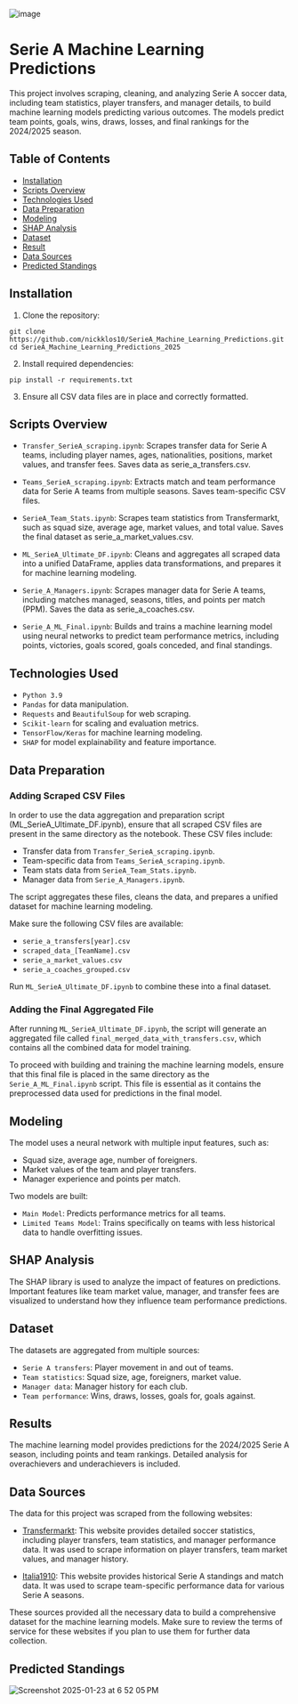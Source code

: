 ![image](https://github.com/user-attachments/assets/572c8da5-5014-4fd2-afa9-2843fa35f60b) 
# Serie A Machine Learning Predictions

This project involves scraping, cleaning, and analyzing Serie A soccer data, including team statistics, player transfers, and manager details, to build machine learning models predicting various outcomes. The models predict team points, goals, wins, draws, losses, and final rankings for the 2024/2025 season.

## Table of Contents

- [Installation](#installation)
- [Scripts Overview](#scripts-overview)
- [Technologies Used](#technologies-used)
- [Data Preparation](#data-preparation)
- [Modeling](#modeling)
- [SHAP Analysis](#shap-analysis)
- [Dataset](#dataset)
- [Result](#result)
- [Data Sources](#data-sources)
- [Predicted Standings](#predicted-standings)

## Installation

1. Clone the repository:
```
git clone https://github.com/nickklos10/SerieA_Machine_Learning_Predictions.git
cd SerieA_Machine_Learning_Predictions_2025
```

2. Install required dependencies:
```
pip install -r requirements.txt
```

3. Ensure all CSV data files are in place and correctly formatted.


## Scripts Overview

- `Transfer_SerieA_scraping.ipynb`: Scrapes transfer data for Serie A teams, including player names, ages, nationalities, positions, market values, and transfer fees. Saves data as serie_a_transfers.csv.

- `Teams_SerieA_scraping.ipynb`: Extracts match and team performance data for Serie A teams from multiple seasons. Saves team-specific CSV files.

- `SerieA_Team_Stats.ipynb`: Scrapes team statistics from Transfermarkt, such as squad size, average age, market values, and total value. Saves the final dataset as serie_a_market_values.csv.

- `ML_SerieA_Ultimate_DF.ipynb`: Cleans and aggregates all scraped data into a unified DataFrame, applies data transformations, and prepares it for machine learning modeling.

- `Serie_A_Managers.ipynb`: Scrapes manager data for Serie A teams, including matches managed, seasons, titles, and points per match (PPM). Saves the data as serie_a_coaches.csv.

- `Serie_A_ML_Final.ipynb`: Builds and trains a machine learning model using neural networks to predict team performance metrics, including points, victories, goals scored, goals conceded, and final standings.


## Technologies Used

- `Python 3.9`
- `Pandas` for data manipulation.
- `Requests` and `BeautifulSoup` for web scraping.
- `Scikit-learn` for scaling and evaluation metrics.
- `TensorFlow/Keras` for machine learning modeling.
- `SHAP` for model explainability and feature importance.


## Data Preparation

### Adding Scraped CSV Files
In order to use the data aggregation and preparation script (ML_SerieA_Ultimate_DF.ipynb), ensure that all scraped CSV files are present in the same directory as the notebook. These CSV files include:

- Transfer data from `Transfer_SerieA_scraping.ipynb`.
- Team-specific data from `Teams_SerieA_scraping.ipynb`.
- Team stats data from `SerieA_Team_Stats.ipynb`.
- Manager data from `Serie_A_Managers.ipynb`.
  
The script aggregates these files, cleans the data, and prepares a unified dataset for machine learning modeling.

Make sure the following CSV files are available:

- `serie_a_transfers[year].csv`
- `scraped_data_[TeamName].csv`
- `serie_a_market_values.csv`
- `serie_a_coaches_grouped.csv`
  
Run `ML_SerieA_Ultimate_DF.ipynb` to combine these into a final dataset.

### Adding the Final Aggregated File
After running `ML_SerieA_Ultimate_DF.ipynb`, the script will generate an aggregated file called `final_merged_data_with_transfers.csv`, which contains all the combined data for model training.

To proceed with building and training the machine learning models, ensure that this final file is placed in the same directory as the `Serie_A_ML_Final.ipynb` script. This file is essential as it contains the preprocessed data used for predictions in the final model.


## Modeling

The model uses a neural network with multiple input features, such as:

- Squad size, average age, number of foreigners.
- Market values of the team and player transfers.
- Manager experience and points per match.

Two models are built:

- `Main Model`: Predicts performance metrics for all teams.
- `Limited Teams Model`: Trains specifically on teams with less historical data to handle overfitting issues.


## SHAP Analysis

The SHAP library is used to analyze the impact of features on predictions. Important features like team market value, manager, and transfer fees are visualized to understand how they influence team performance predictions.


## Dataset

The datasets are aggregated from multiple sources:

- `Serie A transfers`: Player movement in and out of teams.
- `Team statistics`: Squad size, age, foreigners, market value.
- `Manager data`: Manager history for each club.
- `Team performance`: Wins, draws, losses, goals for, goals against.

## Results
The machine learning model provides predictions for the 2024/2025 Serie A season, including points and team rankings. Detailed analysis for overachievers and underachievers is included.

## Data Sources
The data for this project was scraped from the following websites:

- [Transfermarkt](https://www.transfermarkt.us/): This website provides detailed soccer statistics, including player transfers, team statistics, and manager performance data. It was used to scrape information on player transfers, team market values, and manager history.

- [Italia1910](http://www.italia1910.com/): This website provides historical Serie A standings and match data. It was used to scrape team-specific performance data for various Serie A seasons.

These sources provided all the necessary data to build a comprehensive dataset for the machine learning models. Make sure to review the terms of service for these websites if you plan to use them for further data collection.

## Predicted Standings

![Screenshot 2025-01-23 at 6 52 05 PM](https://github.com/user-attachments/assets/6ea86563-d3ad-4276-ab97-9b7664e6eeda)


